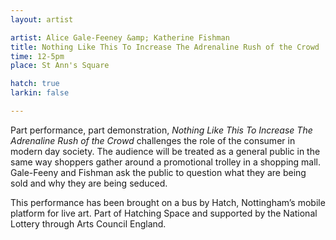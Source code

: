 ```yaml
---
layout: artist

artist: Alice Gale-Feeney &amp; Katherine Fishman
title: Nothing Like This To Increase The Adrenaline Rush of the Crowd 
time: 12-5pm
place: St Ann's Square

hatch: true
larkin: false

---
```


Part performance, part demonstration, *Nothing Like This To Increase The Adrenaline Rush of the Crowd* challenges the role of the consumer in modern day society. The audience will be treated as a general public in the same way shoppers gather around a promotional trolley in a shopping mall. Gale-Feeny and Fishman ask the public to question what they are being sold and why they are being seduced.     

This performance has been brought on a bus by Hatch, Nottingham’s mobile platform for live art. Part of Hatching Space and supported by the National Lottery through Arts Council England.   
